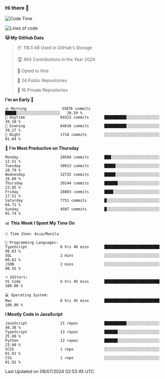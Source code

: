 ### Hi there 👋

<!--START_SECTION:waka-->
![Code Time](http://img.shields.io/badge/Code%20Time-825%20hrs%2033%20mins-blue)

![Lines of code](https://img.shields.io/badge/From%20Hello%20World%20I%27ve%20Written-65.4%20million%20lines%20of%20code-blue)

**🐱 My GitHub Data** 

> 📦 118.5 kB Used in GitHub's Storage 
 > 
> 🏆 464 Contributions in the Year 2024
 > 
> 💼 Opted to Hire
 > 
> 📜 24 Public Repositories 
 > 
> 🔑 16 Private Repositories 
 > 
**I'm an Early 🐤** 

```text
🌞 Morning                33876 commits       █████░░░░░░░░░░░░░░░░░░░░   20.59 % 
🌆 Daytime                64323 commits       ██████████░░░░░░░░░░░░░░░   39.10 % 
🌃 Evening                64610 commits       ██████████░░░░░░░░░░░░░░░   39.27 % 
🌙 Night                  1718 commits        ░░░░░░░░░░░░░░░░░░░░░░░░░   01.04 % 
```
📅 **I'm Most Productive on Thursday** 

```text
Monday                   20584 commits       ███░░░░░░░░░░░░░░░░░░░░░░   12.51 % 
Tuesday                  30913 commits       █████░░░░░░░░░░░░░░░░░░░░   18.79 % 
Wednesday                32725 commits       █████░░░░░░░░░░░░░░░░░░░░   19.89 % 
Thursday                 39244 commits       ██████░░░░░░░░░░░░░░░░░░░   23.85 % 
Friday                   28803 commits       ████░░░░░░░░░░░░░░░░░░░░░   17.51 % 
Saturday                 7751 commits        █░░░░░░░░░░░░░░░░░░░░░░░░   04.71 % 
Sunday                   4507 commits        █░░░░░░░░░░░░░░░░░░░░░░░░   02.74 % 
```


📊 **This Week I Spent My Time On** 

```text
🕑︎ Time Zone: Asia/Manila

💬 Programming Languages: 
TypeScript               6 hrs 40 mins       █████████████████████████   98.83 % 
SQL                      2 mins              ░░░░░░░░░░░░░░░░░░░░░░░░░   00.62 % 
JSON                     2 mins              ░░░░░░░░░░░░░░░░░░░░░░░░░   00.55 % 

🔥 Editors: 
VS Code                  6 hrs 45 mins       █████████████████████████   100.00 % 

💻 Operating System: 
Mac                      6 hrs 45 mins       █████████████████████████   100.00 % 
```

**I Mostly Code in JavaScript** 

```text
JavaScript               21 repos            ██████████░░░░░░░░░░░░░░░   40.38 % 
TypeScript               13 repos            ██████░░░░░░░░░░░░░░░░░░░   25.00 % 
Python                   12 repos            ██████░░░░░░░░░░░░░░░░░░░   23.08 % 
SCSS                     1 repo              ░░░░░░░░░░░░░░░░░░░░░░░░░   01.92 % 
CSS                      1 repo              ░░░░░░░░░░░░░░░░░░░░░░░░░   01.92 % 
```




 Last Updated on 08/07/2024 02:53:45 UTC
<!--END_SECTION:waka-->

